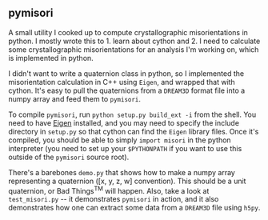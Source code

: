pymisori
--------

A small utility I cooked up to compute crystallographic misorientations in python. I mostly wrote this to 1. learn about cython and 2. I need to calculate some crystallographic misorientations for an analysis I'm working on, which is implemented in python.

I didn't want to write a quaternion class in python, so I implemented the misorientation calculation in C++ using `Eigen`, and wrapped that with cython. It's easy to pull the quaternions from a `DREAM3D` format file into a numpy array and feed them to `pymisori`.

To compile `pymisori`, run `python setup.py build_ext -i` from the shell. You need to have [Eigen](http://eigen.tuxfamily.org/index.php?title=Main_Page) installed, and you may need to specify the include directory in `setup.py` so that cython can find the `Eigen` library files. Once it's compiled, you should be able to simply `import misori` in the python interpreter (you need to set up your `$PYTHONPATH` if you want to use this outside of the `pymisori` source root).

There's a barebones `demo.py` that shows how to make a numpy array representing a quaternion ([x, y, z, w] convention). This should be a unit quaternion, or Bad Things<sup>TM</sup> will happen.
Also, take a look at `test_misori.py` -- it demonstrates `pymisori` in action, and it also demonstrates how one can extract some data from a `DREAM3D` file using `h5py`.
